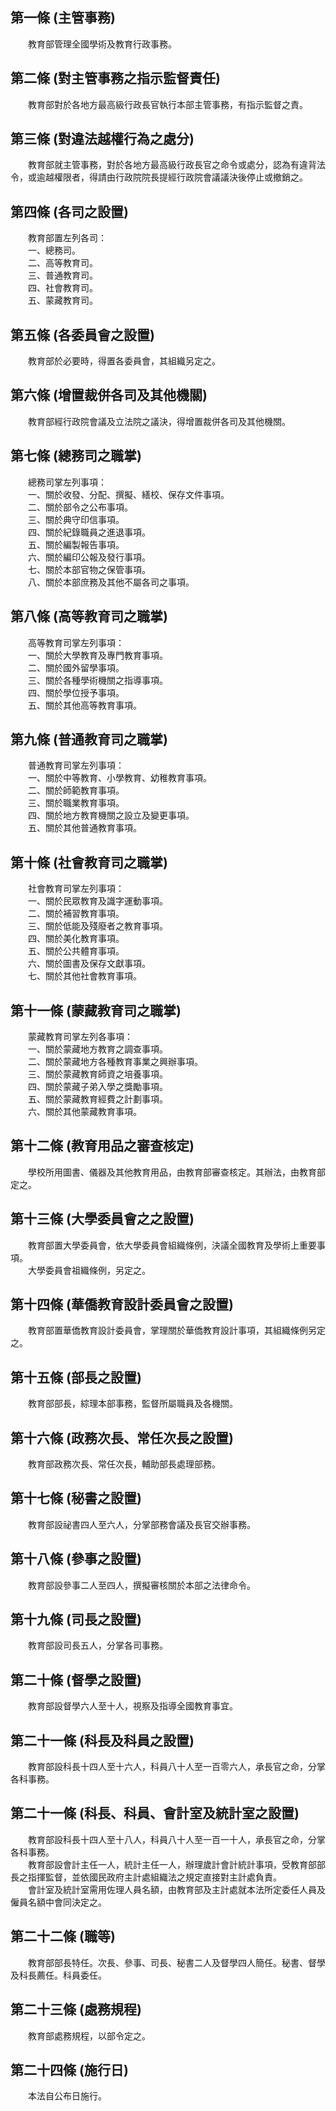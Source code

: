 第一條 (主管事務)
-----------------
　　教育部管理全國學術及教育行政事務。  


第二條 (對主管事務之指示監督責任)
---------------------------------
　　教育部對於各地方最高級行政長官執行本部主管事務，有指示監督之責。  


第三條 (對違法越權行為之處分)
-----------------------------
　　教育部就主管事務，對於各地方最高級行政長官之命令或處分，認為有違背法令，或逾越權限者，得請由行政院院長提經行政院會議議決後停止或撤銷之。  


第四條 (各司之設置)
-------------------
　　教育部置左列各司：  
　　一、總務司。  
　　二、高等教育司。  
　　三、普通教育司。  
　　四、社會教育司。  
　　五、蒙藏教育司。  


第五條 (各委員會之設置)
-----------------------
　　教育部於必要時，得置各委員會，其組織另定之。  


第六條 (增置裁併各司及其他機關)
-------------------------------
　　教育部經行政院會議及立法院之議決，得增置裁併各司及其他機關。  


第七條 (總務司之職掌)
---------------------
　　總務司掌左列事項：  
　　一、關於收發、分配、撰擬、繕校、保存文件事項。  
　　二、關於部令之公布事項。  
　　三、關於典守印信事項。  
　　四、關於紀錄職員之進退事項。  
　　五、關於編製報告事項。  
　　六、關於編印公報及發行事項。  
　　七、關於本部官物之保管事項。  
　　八、關於本部庶務及其他不屬各司之事項。  


第八條 (高等教育司之職掌)
-------------------------
　　高等教育司掌左列事項：  
　　一、關於大學教育及專門教育事項。  
　　二、關於國外留學事項。  
　　三、關於各種學術機關之指導事項。  
　　四、關於學位授予事項。  
　　五、關於其他高等教育事項。  


第九條 (普通教育司之職掌)
-------------------------
　　普通教育司掌左列事項：  
　　一、關於中等教育、小學教育、幼稚教育事項。  
　　二、關於師範教育事項。  
　　三、關於職業教育事項。  
　　四、關於地方教育機關之設立及變更事項。  
　　五、關於其他普通教育事項。  


第十條 (社會教育司之職掌)
-------------------------
　　社會教育司掌左列事項：  
　　一、關於民眾教育及識字運動事項。  
　　二、關於補習教育事項。  
　　三、關於低能及殘廢者之教育事項。  
　　四、關於美化教育事項。  
　　五、關於公共體育事項。  
　　六、關於圖書及保存文獻事項。  
　　七、關於其他社會教育事項。  


第十一條 (蒙藏教育司之職掌)
---------------------------
　　蒙藏教育司掌左列各事項：  
　　一、關於蒙藏地方教育之調查事項。  
　　二、關於蒙藏地方各種教育事業之興辦事項。  
　　三、關於蒙藏教育師資之培養事項。  
　　四、關於蒙藏子弟入學之獎勵事項。  
　　五、關於蒙藏教育經費之計劃事項。  
　　六、關於其他蒙藏教育事項。  


第十二條 (教育用品之審查核定)
-----------------------------
　　學校所用圖書、儀器及其他教育用品，由教育部審查核定。其辦法，由教育部定之。  


第十三條 (大學委員會之之設置)
-----------------------------
　　教育部置大學委員會，依大學委員會組織條例，決議全國教育及學術上重要事項。  
　　大學委員會祖織條例，另定之。  


第十四條 (華僑教育設計委員會之設置)
-----------------------------------
　　教育部置華僑教育設計委員會，掌理關於華僑教育設計事項，其組織條例另定之。  


第十五條 (部長之設置)
---------------------
　　教育部部長，綜理本部事務，監督所屬職員及各機關。  


第十六條 (政務次長、常任次長之設置)
-----------------------------------
　　教育部政務次長、常任次長，輔助部長處理部務。  


第十七條 (秘書之設置)
---------------------
　　教育部設祕書四人至六人，分掌部務會議及長官交辦事務。  


第十八條 (參事之設置)
---------------------
　　教育部設參事二人至四人，撰擬審核關於本部之法律命令。  


第十九條 (司長之設置)
---------------------
　　教育部設司長五人，分掌各司事務。  


第二十條 (督學之設置)
---------------------
　　教育部設督學六人至十人，視察及指導全國教育事宜。  


第二十一條 (科長及科員之設置)
-----------------------------
　　教育部設科長十四人至十六人，科員八十人至一百零六人，承長官之命，分掌各科事務。  


第二十一條 (科長、科員、會計室及統計室之設置)
---------------------------------------------
　　教育部設科長十四人至十八人，科員八十人至一百一十人，承長官之命，分掌各科事務。  
　　教育部設會計主任一人，統計主任一人，辦理歲計會計統計事項，受教育部部長之指揮監督，並依國民政府主計處組織法之規定直接對主計處負責。  
　　會計室及統計室需用佐理人員名額，由教育部及主計處就本法所定委任人員及僱員名額中會同決定之。  


第二十二條 (職等)
-----------------
　　教育部部長特任。次長、參事、司長、秘書二人及督學四人簡任。秘書、督學及科長薦任。科員委任。  


第二十三條 (處務規程)
---------------------
　　教育部處務規程，以部令定之。  


第二十四條 (施行日)
-------------------
　　本法自公布日施行。